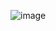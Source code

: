 ![image](https://github.com/PatrykZbikowski/GranvilleCollege/assets/39310009/c2a91658-15eb-400a-a10c-4428fe8d5b8f)


